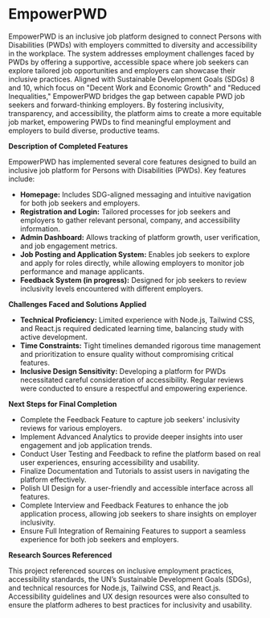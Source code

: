 # EmpowerPWD

EmpowerPWD is an inclusive job platform designed to connect Persons with Disabilities (PWDs) with employers committed to diversity and accessibility in the workplace. The system addresses employment challenges faced by PWDs by offering a supportive, accessible space where job seekers can explore tailored job opportunities and employers can showcase their inclusive practices. Aligned with Sustainable Development Goals (SDGs) 8 and 10, which focus on "Decent Work and Economic Growth" and "Reduced Inequalities," EmpowerPWD bridges the gap between capable PWD job seekers and forward-thinking employers. By fostering inclusivity, transparency, and accessibility, the platform aims to create a more equitable job market, empowering PWDs to find meaningful employment and employers to build diverse, productive teams.

**Description of Completed Features**

EmpowerPWD has implemented several core features designed to build an inclusive job platform for Persons with Disabilities (PWDs). Key features include:
* **Homepage:** Includes SDG-aligned messaging and intuitive navigation for both job seekers and employers.
* **Registration and Login:** Tailored processes for job seekers and employers to gather relevant personal, company, and accessibility information.
* **Admin Dashboard:** Allows tracking of platform growth, user verification, and job engagement metrics.
* **Job Posting and Application System:** Enables job seekers to explore and apply for roles directly, while allowing employers to monitor job performance and manage applicants.
* **Feedback System (in progress):** Designed for job seekers to review inclusivity levels encountered with different employers.

**Challenges Faced and Solutions Applied**

* **Technical Proficiency:** Limited experience with Node.js, Tailwind CSS, and React.js required dedicated learning time, balancing study with active development.
* **Time Constraints:** Tight timelines demanded rigorous time management and prioritization to ensure quality without compromising critical features.
* **Inclusive Design Sensitivity:** Developing a platform for PWDs necessitated careful consideration of accessibility. Regular reviews were conducted to ensure a respectful and empowering experience.

**Next Steps for Final Completion**

* Complete the Feedback Feature to capture job seekers' inclusivity reviews for various employers.
* Implement Advanced Analytics to provide deeper insights into user engagement and job application trends.
* Conduct User Testing and Feedback to refine the platform based on real user experiences, ensuring accessibility and usability.
* Finalize Documentation and Tutorials to assist users in navigating the platform effectively.
* Polish UI Design for a user-friendly and accessible interface across all features.
* Complete Interview and Feedback Features to enhance the job application process, allowing job seekers to share insights on employer inclusivity.
* Ensure Full Integration of Remaining Features to support a seamless experience for both job seekers and employers.

**Research Sources Referenced**

This project referenced sources on inclusive employment practices, accessibility standards, the UN’s Sustainable Development Goals (SDGs), and technical resources for Node.js, Tailwind CSS, and React.js. Accessibility guidelines and UX design resources were also consulted to ensure the platform adheres to best practices for inclusivity and usability.

